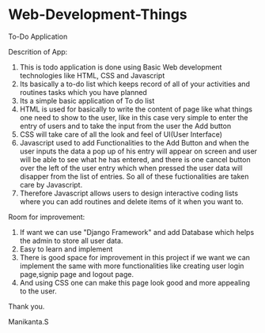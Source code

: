 # Web-Development-Things
To-Do Application

Descrition of App:

1. This is todo application is done using Basic Web development technologies like HTML, CSS and Javascript
2. Its basically a to-do list which keeps record of all of your activities and routines tasks which you have planned
3. Its a simple basic application of To do list
4. HTML is used for basically to write the content of page like what things one need to show to the user, like in this case very simple to 
enter the entry of users and to take the input from the user the Add button 
5. CSS will take care of all the look and feel of UI(User Interface)
6. Javascript used to add Functionalities to the Add Button and when the user inputs the data a pop up of his entry will appear on screen
and user will be able to see what he has entered, and there is one cancel button over the left of the user entry which when pressed 
the user data will disapper from the list of entries. So all of these fuctionalities are taken care by Javascript.
7. Therefore Javascript allows users to design interactive coding lists where you can add routines and delete items of it when you want to.

Room for improvement:

1. If want we can use "Django Framework" and add Database which helps the admin to store all user data.
2. Easy to learn and implement
3. There is good space for improvement in this project if we want we can implement the same with more 
functionalities like creating user login page,signip page and logout page.
4. And using CSS one can make this page look good and more appealing to the user.
 

Thank you.

Manikanta.S

